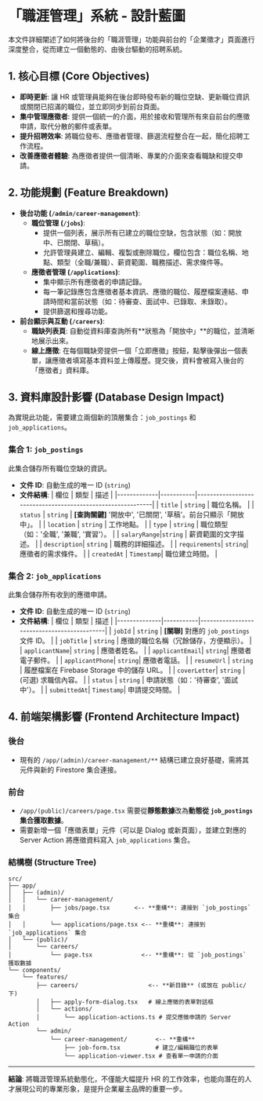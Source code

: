 
# 「職涯管理」系統 - 設計藍圖

本文件詳細闡述了如何將後台的「職涯管理」功能與前台的「企業徵才」頁面進行深度整合，從而建立一個動態的、由後台驅動的招聘系統。

## 1. 核心目標 (Core Objectives)

- **即時更新**: 讓 HR 或管理員能夠在後台即時發布新的職位空缺、更新職位資訊或關閉已招滿的職位，並立即同步到前台頁面。
- **集中管理應徵者**: 提供一個統一的介面，用於接收和管理所有來自前台的應徵申請，取代分散的郵件或表單。
- **提升招聘效率**: 將職位發布、應徵者管理、篩選流程整合在一起，簡化招聘工作流程。
- **改善應徵者體驗**: 為應徵者提供一個清晰、專業的介面來查看職缺和提交申請。

## 2. 功能規劃 (Feature Breakdown)

- **後台功能 (`/admin/career-management`)**:
  - **職位管理 (`/jobs`)**:
    - 提供一個列表，展示所有已建立的職位空缺，包含狀態（如：開放中、已關閉、草稿）。
    - 允許管理員建立、編輯、複製或刪除職位，欄位包含：職位名稱、地點、類型（全職/兼職）、薪資範圍、職務描述、需求條件等。
  - **應徵者管理 (`/applications`)**:
    - 集中顯示所有應徵者的申請記錄。
    - 每一筆記錄應包含應徵者基本資訊、應徵的職位、履歷檔案連結、申請時間和當前狀態（如：待審查、面試中、已錄取、未錄取）。
    - 提供篩選和搜尋功能。
- **前台顯示與互動 (`/careers`)**:
  - **職缺列表頁**: 自動從資料庫查詢所有**狀態為「開放中」**的職位，並清晰地展示出來。
  - **線上應徵**: 在每個職缺旁提供一個「立即應徵」按鈕，點擊後彈出一個表單，讓應徵者填寫基本資料並上傳履歷。提交後，資料會被寫入後台的「應徵者」資料庫。

## 3. 資料庫設計影響 (Database Design Impact)

為實現此功能，需要建立兩個新的頂層集合：`job_postings` 和 `job_applications`。

### 集合 1: `job_postings`
此集合儲存所有職位空缺的資訊。

- **文件 ID**: 自動生成的唯一 ID (`string`)
- **文件結構**:
| 欄位        | 類型      | 描述                                                       |
|-------------|-----------|------------------------------------------------------------|
| `title`     | `string`  | 職位名稱。                                                 |
| `status`    | `string`  | **[查詢關鍵]** '開放中', '已關閉', '草稿'。前台只顯示「開放中」。 |
| `location`  | `string`  | 工作地點。                                                 |
| `type`      | `string`  | 職位類型（如：'全職', '兼職', '實習'）。                  |
| `salaryRange`|`string`  | 薪資範圍的文字描述。                                       |
| `description`| `string` | 職務的詳細描述。                                           |
| `requirements`| `string`| 應徵者的需求條件。                                         |
| `createdAt` | `Timestamp`| 職位建立時間。                                           |

### 集合 2: `job_applications`
此集合儲存所有收到的應徵申請。

- **文件 ID**: 自動生成的唯一 ID (`string`)
- **文件結構**:
| 欄位         | 類型      | 描述                                       |
|--------------|-----------|--------------------------------------------|
| `jobId`      | `string`  | **[關聯]** 對應的 `job_postings` 文件 ID。 |
| `jobTitle`   | `string`  | 應徵的職位名稱（冗餘儲存，方便顯示）。     |
| `applicantName`| `string` | 應徵者姓名。                               |
| `applicantEmail`| `string`| 應徵者電子郵件。                           |
| `applicantPhone`| `string`| 應徵者電話。                               |
| `resumeUrl`  | `string`  | 履歷檔案在 Firebase Storage 中的儲存 URL。 |
| `coverLetter`| `string`  | (可選) 求職信內容。                         |
| `status`     | `string`  | 申請狀態（如：'待審查', '面試中'）。     |
| `submittedAt`| `Timestamp`| 申請提交時間。                             |


## 4. 前端架構影響 (Frontend Architecture Impact)

### 後台
- 現有的 `/app/(admin)/career-management/**` 結構已建立良好基礎，需將其元件與新的 Firestore 集合連接。

### 前台
- `/app/(public)/careers/page.tsx` 需要從**靜態數據**改為**動態從 `job_postings` 集合獲取數據**。
- 需要新增一個「應徵表單」元件（可以是 Dialog 或新頁面），並建立對應的 Server Action 將應徵資料寫入 `job_applications` 集合。

### 結構樹 (Structure Tree)
```
src/
├── app/
│   ├── (admin)/
│   │   └── career-management/
│   │       ├── jobs/page.tsx       <-- **重構**: 連接到 `job_postings` 集合
│   │       └── applications/page.tsx <-- **重構**: 連接到 `job_applications` 集合
│   └── (public)/
│       └── careers/
│           └── page.tsx              <-- **重構**: 從 `job_postings` 獲取數據
└── components/
    └── features/
        ├── careers/                    <-- **新目錄** (或放在 public/ 下)
        │   ├── apply-form-dialog.tsx   # 線上應徵的表單對話框
        │   └── actions/
        │       └── application-actions.ts # 提交應徵申請的 Server Action
        └── admin/
            └── career-management/        <-- **重構**
                ├── job-form.tsx          # 建立/編輯職位的表單
                └── application-viewer.tsx # 查看單一申請的介面
```

---
**結論**: 將職涯管理系統動態化，不僅能大幅提升 HR 的工作效率，也能向潛在的人才展現公司的專業形象，是提升企業雇主品牌的重要一步。
